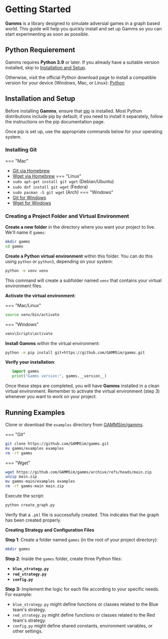 # Getting Started
**Gamms** is a library designed to simulate adversial games in a graph based world. This guide will help you quickly install and set up Gamms so you can start experimenting as soon as possible.

## Python Requierement
Gamms requires **Python 3.9** or later. If you already have a suitable version installed, skip to [Installation and Setup](#installation-and-setup).

Otherwise, visit the official Python download page to install a compatible version for your device (Windows, Mac, or Linux): [Python](https://www.python.org/downloads/)

## Installation and Setup

Before installing **Gamms**, ensure that [pip](https://pypi.org/project/pip/) is installed. Most Python distributions include pip by default; if you need to install it separately, follow the instructions on the pip documentation page.

Once pip is set up, use the appropriate commands below for your operating system.

### Installing Git

=== "Mac"
   - [Git via Homebrew](https://brew.sh/)
   - [Wget via Homebrew](https://brew.sh/)
=== "Linux"
   - `sudo apt-get install git wget` (Debian/Ubuntu)
   - `sudo dnf install git wget` (Fedora)
   - `sudo pacman -S git wget` (Arch)
=== "Windows"
   - [Git for Windows](https://git-scm.com/download/win)
   - [Wget for Windows](https://gnuwin32.sourceforge.net/packages/wget.htm)


### Creating a Project Folder and Virtual Environment

**Create a new folder** in the directory where you want your project to live. We'll name it `gamms`:
```sh
mkdir gamms
cd gamms
```
**Create a Python virtual environment** within this folder. You can do this using `python` or `python3`, depending on your system:
```sh
python -m venv venv
```

This command will create a subfolder named `venv` that contains your virtual environment files.

**Activate the virtual environment**:

=== "Mac/Linux"
   ```sh
   source venv/bin/activate
   ```

=== "Windows"
   ```cmd
   venv\Scripts\activate
   ```

**Install Gamms** within the virtual environment:
```sh
python -m pip install git+https://github.com/GAMMSim/gamms.git
```

**Verify your installation**:
```py
   import gamms
   print("Gamms version:", gamms.__version__)
```

Once these steps are completed, you will have **Gamms** installed in a clean virtual environment. Remember to activate the virtual environment (step 3) whenever you want to work on your project.


## Running Examples

Clone or download the `examples` directory from [GAMMSim/gamms](https://github.com/GAMMSim/gamms/tree/main/examples).

=== "Git"
   ```sh
   git clone https://github.com/GAMMSim/gamms.git
   mv gamms/examples examples
   rm -rf gamms
   ```

=== "Wget"
   ```sh
   wget https://github.com/GAMMSim/gamms/archive/refs/heads/main.zip
   unzip main.zip
   mv gamms-main/examples examples
   rm -rf gamms-main main.zip
   ```

Execute the script:
```sh
python create_graph.py
```
Verify that a `.pkl` file is successfully created. This indicates that the graph has been created properly.

**Creating Strategy and Configuration Files**

**Step 1**: Create a folder named `games` (in the root of your project directory):
   ```sh
   mkdir games
   ```
**Step 2**: Inside the `games` folder, create three Python files:

   - **`blue_strategy.py`**  
   - **`red_strategy.py`**  
   - **`config.py`**

**Step 3:** Implement the logic for each file according to your specific needs. For example:

   - `blue_strategy.py` might define functions or classes related to the Blue team's strategy.
   - `red_strategy.py` might define functions or classes related to the Red team's strategy.
   - `config.py` might define shared constants, environment variables, or other settings.

